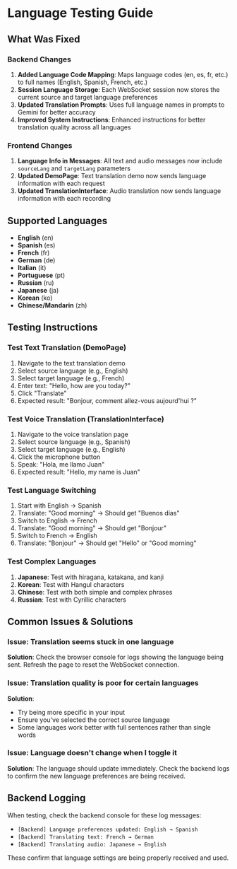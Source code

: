 # Language Testing Guide

## What Was Fixed

### Backend Changes
1. **Added Language Code Mapping**: Maps language codes (en, es, fr, etc.) to full names (English, Spanish, French, etc.)
2. **Session Language Storage**: Each WebSocket session now stores the current source and target language preferences
3. **Updated Translation Prompts**: Uses full language names in prompts to Gemini for better accuracy
4. **Improved System Instructions**: Enhanced instructions for better translation quality across all languages

### Frontend Changes
1. **Language Info in Messages**: All text and audio messages now include `sourceLang` and `targetLang` parameters
2. **Updated DemoPage**: Text translation demo now sends language information with each request
3. **Updated TranslationInterface**: Audio translation now sends language information with each recording

## Supported Languages

- **English** (en)
- **Spanish** (es)
- **French** (fr)
- **German** (de)
- **Italian** (it)
- **Portuguese** (pt)
- **Russian** (ru)
- **Japanese** (ja)
- **Korean** (ko)
- **Chinese/Mandarin** (zh)

## Testing Instructions

### Test Text Translation (DemoPage)
1. Navigate to the text translation demo
2. Select source language (e.g., English)
3. Select target language (e.g., French)
4. Enter text: "Hello, how are you today?"
5. Click "Translate"
6. Expected result: "Bonjour, comment allez-vous aujourd'hui ?"

### Test Voice Translation (TranslationInterface)
1. Navigate to the voice translation page
2. Select source language (e.g., Spanish)
3. Select target language (e.g., English)
4. Click the microphone button
5. Speak: "Hola, me llamo Juan"
6. Expected result: "Hello, my name is Juan"

### Test Language Switching
1. Start with English → Spanish
2. Translate: "Good morning" → Should get "Buenos días"
3. Switch to English → French
4. Translate: "Good morning" → Should get "Bonjour"
5. Switch to French → English
6. Translate: "Bonjour" → Should get "Hello" or "Good morning"

### Test Complex Languages
1. **Japanese**: Test with hiragana, katakana, and kanji
2. **Korean**: Test with Hangul characters
3. **Chinese**: Test with both simple and complex phrases
4. **Russian**: Test with Cyrillic characters

## Common Issues & Solutions

### Issue: Translation seems stuck in one language
**Solution**: Check the browser console for logs showing the language being sent. Refresh the page to reset the WebSocket connection.

### Issue: Translation quality is poor for certain languages
**Solution**: 
- Try being more specific in your input
- Ensure you've selected the correct source language
- Some languages work better with full sentences rather than single words

### Issue: Language doesn't change when I toggle it
**Solution**: The language should update immediately. Check the backend logs to confirm the new language preferences are being received.

## Backend Logging

When testing, check the backend console for these log messages:
- `[Backend] Language preferences updated: English → Spanish`
- `[Backend] Translating text: French → German`
- `[Backend] Translating audio: Japanese → English`

These confirm that language settings are being properly received and used.

